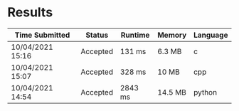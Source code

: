 # Results

Time Submitted|Status|Runtime|Memory|Language
--- | --- | --- | --- | ---
10/04/2021 15:16|Accepted|131 ms|6.3 MB|c
10/04/2021 15:07|Accepted|328 ms|10 MB|cpp
10/04/2021 14:54|Accepted|2843 ms|14.5 MB|python